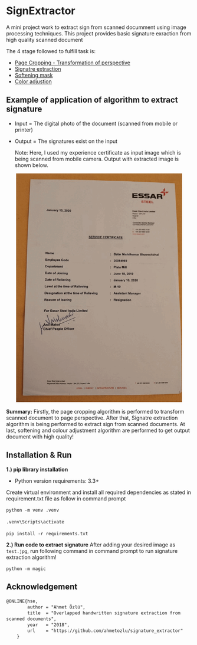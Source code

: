 # SignExtractor
A mini project work to extract sign from scanned documment using image processing techniques. This project provides basic signature exraction from high quality scanned document

  The 4 stage followed to fulfill task is:

- [Page Cropping - Transformation of perspective](https://github.com/NishilBalar/SignExtractor/blob/master/crop_edge.py)
- [Signatre extraction](https://github.com/NishilBalar/SignExtractor/blob/master/sign_extractor.py)
- [Softening mask](https://github.com/NishilBalar/SignExtractor/blob/master/soften.py)
- [Color adjustion](https://github.com/NishilBalar/SignExtractor/blob/master/color_adjust.py)

## Example of application of algorithm to extract signature

- Input = The digital photo of the document (scanned from mobile or printer) 
- Output = The signatures exist on the input

  Note: Here, I used my experience certificate as input image which is being scanned from mobile camera. Output with extracted image is shown below.

<p align="center">
  <img src="https://github.com/NishilBalar/SignExtractor/blob/master/result.gif" | width=450>
</p>

**Summary:** Firstly, the page cropping algorithm is performed to transform scanned document to page perspective. After that, Signatre extraction algorithm is being performed to extract sign from scanned documents. At last, softening and colour adjustment algorithm are performed to get output document with high quality! 


## Installation & Run

**1.) pip library installation**

- Python version requirements: 3.3+

Create virtual environment and install all required dependencies as stated in requirement.txt file as follow in command prompt

```
python -m venv .venv

.venv\Scripts\activate

pip install -r requirements.txt

```

**2.) Run code to extract signature**
After adding your desired image as `test.jpg`, run following command in command prompt to run signature extraction algorithm!

```
python -m magic

```

## Acknowledgement
    @ONLINE{hse,
            author = "Ahmet Özlü",
            title  = "Overlapped handwritten signature extraction from scanned documents",
            year   = "2018",
            url    = "https://github.com/ahmetozlu/signature_extractor"
        }



